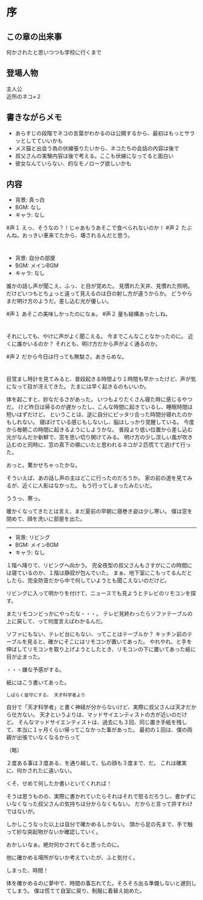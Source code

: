 
# 序

## この章の出来事
何かされたと思いつつも学校に行くまで

## 登場人物
主人公<br>
近所のネコ×２

## 書きながらメモ

+ あらすじの段階でネコの言葉がわかるのは公開するから、最初はもっとサラッとしてていいかも
+ メス猫と出会う為の伏線張りたいから、ネコたちの会話の内容は後で
+ 叔父さんの実験内容は後で考える。ここも伏線になってると面白い
+ 彼女なんていらない、的なモノローグ欲しいかも


## 内容

* 背景: 真っ白
* BGM: なし
* キャラ: なし

 #声１
 えっ、そうなの？！じゃあもうあそこで食べられないのか！
 #声２
 たぶんね。おっきい車来てたから、壊されるんだと思う。
 #

* 背景: 自分の部屋
* BGM: メインBGM
* キャラ: なし

誰かの話し声が聞こえ、ふっ、と目が覚めた。
見慣れた天井、見慣れた照明。
だけどいつもとちょっと違って見えるのは日の射し方が違うからか。
どうやらまだ明け方のようだ。差し込む光が優しい。

 #声１
 あそこの美味しかったのになぁ。
 #声２
 量も結構あったしね。
 #

それにしても、やけに声がよく聞こえる。
今までこんなことなかったのに。
近くに誰かいるのか？
それとも、明け方だから声がよく通るのか。

 #声２
 だから今日は行っても無駄さ。あきらめな。
 #

目覚まし時計を見てみると、普段起きる時間より１時間も早かったけど、声が気になって目が冴えてきた。
たまには早く起きるのもいいか。

体を起こすと、妙なだるさがあった。
いつもよりたくさん寝た時に感じるやつだ。
けど昨日は帰るのが遅かったし、こんな時間に起きているし、睡眠時間は短いはずだけど。
ということは、逆に自分にピッタリ合った時間分寝れたのかもしれない。
寝ぼけている感じもしないし、脳はしっかり覚醒している。
今度から毎朝この時間に起きるようにしようかな。
普段より低い位置から差し込む光がなんだか新鮮で、窓を思い切り開けてみる。
明け方の少し涼しい風が吹き込むのと同時に、窓の真下の塀にいたと思われるネコが２匹慌てて逃げて行った。

おっと。驚かせちゃったかな。

そういえば、あの話し声の主はどこに行ったのだろうか。
家の前の道を見てみるが、近くに人影はなかった。
もう行ってしまったみたいだ。

ううっ、寒っ。

暖かくなってきたとは言え、まだ夏前の早朝に寝巻き姿は少し寒い。
僕は窓を閉めて、顔を洗いに部屋を出た。

-----------

* 背景: リビング
* BGM: メインBGM
* キャラ: なし

１階へ降りて、リビングへ向かう。
完全夜型の叔父さんもさすがにこの時間には寝ているのか、１階は静寂が包んでいた。
まぁ、地下室にこもってるんだとしたら、完全防音だから中で何していようとも聞こえないのだけど。

リビングに入って明かりを付けて、ニュースでも見ようとテレビのリモコンを探す。

またリモコンどっかにやったな・・・。
テレビ見終わったらソファテーブルの上に戻して、って何度言えばわかるんだ。

ソファにもない、テレビ台にもない、ってことはテーブルか？
キッチン前のテーブルを見ると、確かにそこにはリモコンが置いてあった。
やれやれ、と手を伸ばしてリモコンを取り上げようとしたとき、リモコンの下に置いてあった紙に目が止まった。

・・・嫌な予感がする。

紙にはこう書いてあった。

`しばらく留守にする。 天才科学者より`

自分で「天才科学者」と書く神経が分からないけど、実際に叔父さんは天才だから仕方ない。
天才というよりは、マッドサイエンティストの方が近いのだけど。
そんなマッドサイエンティストは、過去にも３回、同じ置き手紙を残して、本当に１ヶ月くらい帰ってこなかった事があった。
最初の１回は、僕の両親が出張でいなくなるからって

（略）

２度ある事は３度ある、を通り越して、仏の顔も３度まで、だ。
これは確実に、何かされたに違いない。

くそ、せめて何したか書いといてくれれば！

そうは思うものの、実際に書かれていたらそれはそれで怒るだろうし、書かずにいなくなった叔父さんの気持ちは分からなくもない。
だからと言って許すわけではないが。

しかしこうなった以上は自分で確かめるしかない。
頭から足の先まで、手で触って妙な突起物がないか確認していく。







おかしいなぁ。絶対何かされてると思ったのに。

他に確かめる場所がないか考えていたが、ふと気付く。

しまった、時間！

体を確かめるのに夢中で、時間の事忘れてた。そろそろ出る準備しないと遅刻してしまう。
僕は慌てて自室に戻り、制服に着替え始めた。

















